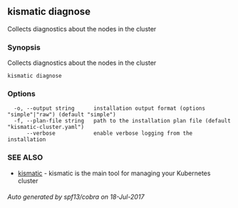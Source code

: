 ## kismatic diagnose

Collects diagnostics about the nodes in the cluster

### Synopsis


Collects diagnostics about the nodes in the cluster

```
kismatic diagnose
```

### Options

```
  -o, --output string      installation output format (options "simple"|"raw") (default "simple")
  -f, --plan-file string   path to the installation plan file (default "kismatic-cluster.yaml")
      --verbose            enable verbose logging from the installation
```

### SEE ALSO
* [kismatic](kismatic.md)	 - kismatic is the main tool for managing your Kubernetes cluster

###### Auto generated by spf13/cobra on 18-Jul-2017
